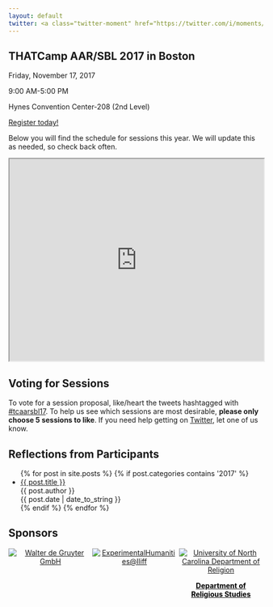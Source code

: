 ```yaml
---
layout: default
twitter: <a class="twitter-moment" href="https://twitter.com/i/moments/938797621845442561?ref_src=twsrc%5Etfw" data-height="400">THATCamp AAR/SBL 2017</a> <script async src="https://platform.twitter.com/widgets.js" charset="utf-8"></script>
---
```


## THATCamp AAR/SBL 2017 in Boston

Friday, November 17, 2017

9:00 AM-5:00 PM

Hynes Convention Center-208 (2nd Level)

[Register today!](https://www.aarweb.org/annual-meeting/registration-housing)

Below you will find the schedule for sessions this year. We will update this as needed, so check back often.

<iframe src="https://docs.google.com/spreadsheets/d/e/2PACX-1vSI7STK_JtIM4n1It8JoUMdQB5nDHp0OIWaEFlq8T-3H0KDWOF5dSZsPWwMQeOsVtYzzdLe2zvacjdw/pubhtml?widget=true&amp;headers=false" width="100%" height="400"></iframe>

## Voting for Sessions

To vote for a session proposal, like/heart the tweets hashtagged with [#tcaarsbl17](https://twitter.com/search?q=%23tcaarsbl17+-RT). To help us see which sessions are most desirable, __please only choose 5 sessions to like__. If you need help getting on [Twitter](https://twitter.com), let one of us know.

## Reflections from Participants

<ul>
  {% for post in site.posts %}
    {% if post.categories contains '2017' %}    
    <li>
      <a href="{{ post.url }}" target="_blank">{{ post.title }}</a><br />
      {{ post.author }} <br />
      {{ post.date | date_to_string }}
    </li>
    {% endif %}
  {% endfor %}
</ul>

## Sponsors

<div style="float: left; width: 33%; text-align: center;">
<a href="https://www.degruyter.com/" target="_blank">
<img src="{{base}}/assets/images/de_Gruyter_Logo.png" alt="Walter de Gruyter GmbH">
</a>
</div>
<div style="display: inline-block; width: 33%; text-align: center;">
<a href="http://library.iliff.edu/humanities/" target="_blank">
<img src="{{base}}/assets/images/exp_humanities_ilif_180x180.png" alt="ExperimentalHumanities@Iliff">
</a>
</div>
<div style="float: right; width: 33%; text-align: center;">
<a href="http://religion.unc.edu/" target="_blank">
<img src="{{base}}/assets/images/UNC_logo_RGB.png" alt="University of North Carolina Department of Religion">
<p style="font-weight: bold; color: black; text-decoration: none;">Department of<br> Religious Studies</p>
</a>
</div>
